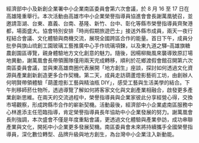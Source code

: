 經濟部中小及新創企業署中小企業南區委員會第六次會議，於 8 月 16 至 17 日在高雄隆重舉行。本次活動由高雄市中小企業榮譽指導員協進會會長謝萬凰號召，並邀請澎湖、台東、嘉義、台南、基隆、新竹、台中、彰化等縣市榮譽指導員齊聚港都，場面盛大。協會特別安排「時尚假期旅遊巴士」接送外縣市成員，兩天一夜行程結合會議、文化體驗與商機交流，展現全國跨區合作的能量。首日下午，成員分批參與旗山琉創工園玻璃工藝推廣中心手作琉璃項鍊，以及東九道之驛–高雄旗糖農創園區導覽，親身體驗地方文化創意的魅力。隨後，因楊柳颱風來襲導致原訂場地異動，謝萬凰會長帶領團隊僅用兩天完成轉移，順利於花鄉渡假會館召開第六次南區委員會議，並與東高雄商圈代表展開「地方創生」座談，探討如何透過文化資源與產業創新創造更多合作契機。第二天，成員走訪葫蘆燈影藝術工坊，由創辦人何明賢帶領體驗「葫蘆燈影工藝與精油瓶 DIY」，感受工藝與生活美學的結合。下午則移師菸仕物所，透過導覽了解如何將客家文化與文創產業相融合，啟發更多產業創新思維。在兩天的交流過程中，榮譽指導員與企業家彼此分享經營心得，交換市場觀察，形成跨縣市合作的嶄新契機。活動最後，經濟部中小企業處南區服務中心林進添主任蒞臨指導，肯定榮譽指導員長年協助中小企業發展的努力。謝萬凰會長則強調，本次盛會不僅是年度重點會議，更透過文化體驗與產業參訪，成功串聯產業與文化，開拓中小企業更多發展契機。南區委員會未來將持續攜手全國榮譽指導員，深化數位轉型、品牌升級與地方創生，為台灣中小企業注入新動能。